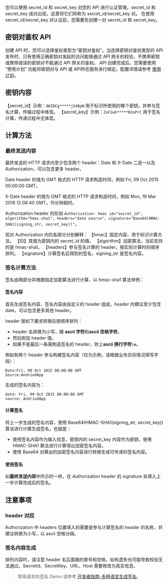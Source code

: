 您可以使用 secret_id 和 secret_key 对您的 API 进行认证管理。secret_id 和 secret_key 成对出现，这里将它们将称为 secret_id/secret_key 对。
在使用 secret_id/secret_key 对认证前，您需要先创建一对 secret_id 和 secret_key。

## 密钥对鉴权 API
创建 API 时，您可以选择鉴权类型为“密钥对鉴权”。当选择密钥对鉴权类型的 API 发布时，只有使用正确密钥对发起的访问能够通过 API 网关的校验，不携带密钥或携带错误的密钥对不能通过 API 网关的鉴权。
API 创建完成后，您需要使用 “使用计划” 功能将密钥对与 API 或 API所在服务进行绑定。配置详情请参考 [使用计划](https://intl.cloud.tencent.com/document/product/628/11815)。

## 密钥内容
【secret_id】示例：`AKIDCg*****j548pN`  用于标识所使用的哪个密钥，并参与签名计算，传输过程中体现。
【secret_key】示例：`ZxF2wh*****N2oPrC`  用于签名计算，传递过程中无体现。

## 计算方法
### 最终发送内容
最终发送的 HTTP 请求内至少包含两个 header：Date 和 X-Date 二选一以及 Authorization，可以包含更多 header。

Date header 的值为 GMT 格式的 HTTP 请求构造时间，例如 Fri, 09 Oct 2015 00:00:00 GMT。

X-Date header 的值为 GMT 格式的 HTTP 请求构造时间，例如 Mon, 19 Mar 2018 12:08:40 GMT。15分钟超时。

Authorization header 的形如 `Authorization: hmac id="secret_id", algorithm="hmac-sha1", headers="date source", signature="Base64(HMAC-SHA1(signing_str, secret_key))"`。

现对 Authorization 内的各部分分别解释：
【hmac】固定内容，用于标识计算方法。
【ID】其值为密钥内的 secret_id 的值。
【algorithm】加密算法，当前支持的是 hmac-sha1。
【headers】参与签名计算的 header，按实际计算时的顺序排列。
【signature】计算签名后得到的签名，signing_str 是签名内容。

### 签名计算方法
签名由两部分并根据指定加密算法进行计算，以 hmac-sha1 算法举例：

#### 签名内容
首先生成签名内容，签名内容由自定义的 header 组成，header 内建议至少包含 date，可以包含更多其他 header。

header 按如下要求转换后按顺序排列：
* header 名转换为小写，跟 **ascii 字符**和**ascii 空格字符**。
* 然后附加 header 值。
* 如果不是最后一条需构造签名的 header，附上**ascii 换行字符`\n`**。

例如有两个 header 参与构建签名内容（仅为示例，请根据业务实际情况填写字段）：
```
Date:Fri, 09 Oct 2015 00:00:00 GMT
Source:AndriodApp
```
生成的签名内容为：
```
date: Fri, 09 Oct 2015 00:00:00 GMT
source: AndriodApp
```

#### 计算签名
将上一步生成的签名内容，使用 Base64(HMAC-SHA1(signing_str, secret_key)) 算法进行计算生成签名，也就是：
* 使用签名内容作为输入信息，密钥内的 secret_key 内容作为密钥，使用 HMAC-SHA1 算法进行计算得出加密签名内容。
* 使用 Base64 对算出的加密签名内容进行转换生成可传递的签名内容。

#### 使用签名
如**最终发送内容**中所示的一样，在 Authorization header 的 signature 处填入上一步计算完成后的签名。

## 注意事项

### header 对应
Authorization 中 headers 位置填入的需要是参与计算签名的 header 的名称，并建议转换为小写，以 ascii 空格分隔。

### 签名内容生成
排列内容时，请注意 header 名后面跟的冒号和空格，如有遗失也可能导致校验无法通过。SecretId、SecretKey、URL、Host 需要修改为真实信息。 

>常用语言的签名 Demo 请参考 [开发者指南-多种语言生成签名](https://intl.cloud.tencent.com/document/product/628/35260)。
